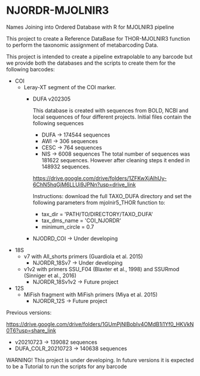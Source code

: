 # NJORDR-MJOLNIR3
Names Joining into Ordered Database with R for MJOLNIR3 pipeline

This project to create a Reference DataBase for THOR-MJOLNIR3 function to perform the taxonomic assignment of metabarcoding Data.

This project is intended to create a pipeline extrapolable to any barcode but we provide both the databases and the scripts to create them for the following barcodes:
- COI
  - Leray-XT segment of the COI marker.
      - DUFA v202305

        This database is created with sequences from BOLD, NCBI and local sequences of four different projects. Initial files contain the following sequences
        - DUFA -> 174544 sequences
        - AWI -> 306 sequences
        - CESC -> 764 sequences
        - NIS -> 6008 sequences
        The total number of sequences was 181622 sequences. However after cleaning steps it ended in 148932 sequences.

        https://drive.google.com/drive/folders/1ZFKwXjAlhUy-6ChN5hqGjM6LLUi9JPNn?usp=drive_link

        Instructions: download the full TAXO_DUFA directory and set the following parameters from mjolnir5_THOR function to:
        - tax_dir = 'PATH/TO/DIRECTORY/TAXO_DUFA'
        - tax_dms_name = 'COI_NJORDR'
        - minimum_circle = 0.7
     - NJODRD_COI -> Under developing
- 18S
  - v7 with All_shorts primers (Guardiola et al. 2015)  
    - NJORDR_18Sv7 -> Under developing
  - v1v2 with primers SSU_F04 (Blaxter et al., 1998) and SSURmod (Sinniger et al., 2016)
    - NJORDR_18Sv1v2 -> Future project
- 12S
  - MiFish fragment with MiFish primers (Miya et al. 2015)
    - NJORDR_12S -> Future project

Previous versions: 

https://drive.google.com/drive/folders/1GUmPjNlBobIv4OMdB1i1Yf0_HKVkN0T6?usp=share_link

- v20210723 -> 139082 sequences 
- DUFA_COLR_20210723 -> 140638 sequences

WARNING! This project is under developing. In future versions it is expected to be a Tutorial to run the scripts for any barcode
